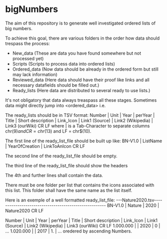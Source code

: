 # bigNumbers
The aim of this repository is to generate well investigated ordered lists of big numbers.

To achieve this goal, there are various folders in the order how data should trespass the process:
* New_data (These are data you have found somewhere but not processed yet)
* Scripts (Scripts to process data into ordered lists)
* Ordered_data (Now data should be already in the ordered form but still may lack information)
* Reviewed_data (Here data should have their proof like links and all necessary datafields should be filled out.)
* Ready_lists (Here data are distributed to several ready to use lists.)

It's not obligatory that data always treaspass all these stages. Sometimes data might directly jump into <ordered_data> i.e.

The ready_lists should be in TSV format:
Number | Unit | Year | perYear | Title | Short description | Link_Icon | Link1 (Source) | Link2 (Wikipedia) | Link3 (ourWiki) CR LF
where | is a Tab-Character to separate columns chr$(9) and CR = chr$(13) and LF = chr$(10).

The first line of the ready_list_file should be built up like:
BN-V1.0 | ListName | YearOfCreation | LinkToAnIcon CR LF

The second line of the ready_list_file should be empty.

The third line of the ready_list_file should show the headers

The 4th and further lines shall contain the data.


There must be one folder per list that contains the icons associated with this list.
This folder shall have the same name as the list itself.

Here is an exemple of a well formatted ready_list_file:
---Nature2020.tsv------------------------------------------------------
BN-V1.0 | Nature | 2020 | Nature2020 CR LF

Number | Unit | Year | perYear | Title | Short description | Link_Icon | Link1 (Source) | Link2 (Wikipedia) | Link3 (ourWiki) CR LF
1.000.000 |   | 2020 | 0       | ...
1.020.000 |   | 2017 | 1.      | ...
oredered by ascending Numbers.

